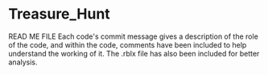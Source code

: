 # Treasure_Hunt
READ ME FILE
Each code's commit message gives a description of the role of the code, and within the code, comments have been included to help understand the working of it.
The .rblx file has also been included for better analysis.
